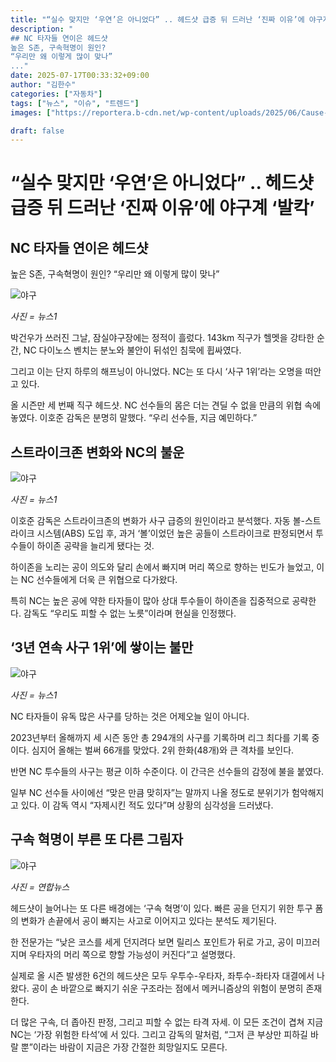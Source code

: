 ```yaml
---
title: "“실수 맞지만 ‘우연’은 아니었다” .. 헤드샷 급증 뒤 드러난 ‘진짜 이유’에 야구계 ‘발칵’"
description: "
## NC 타자들 연이은 헤드샷
높은 S존, 구속혁명이 원인?
“우리만 왜 이렇게 많이 맞나”
..."
date: 2025-07-17T00:33:32+09:00
author: "김한수"
categories: ["자동차"]
tags: ["뉴스", "이슈", "트렌드"]
images: ["https://reportera.b-cdn.net/wp-content/uploads/2025/06/Cause-of-baseball-hit-by-pitch-1024x576.jpg"]

draft: false
---
```


# “실수 맞지만 ‘우연’은 아니었다” .. 헤드샷 급증 뒤 드러난 ‘진짜 이유’에 야구계 ‘발칵’


## NC 타자들 연이은 헤드샷
높은 S존, 구속혁명이 원인?
“우리만 왜 이렇게 많이 맞나”


![야구](https://reportera.b-cdn.net/wp-content/uploads/2025/06/Cause-of-baseball-hit-by-pitch-1024x576.jpg)

*사진 = 뉴스1*

박건우가 쓰러진 그날, 잠실야구장에는 정적이 흘렀다. 143km 직구가 헬멧을 강타한 순간, NC 다이노스 벤치는 분노와 불안이 뒤섞인 침묵에 휩싸였다.

그리고 이는 단지 하루의 해프닝이 아니었다. NC는 또 다시 ‘사구 1위’라는 오명을 떠안고 있다.

올 시즌만 세 번째 직구 헤드샷. NC 선수들의 몸은 더는 견딜 수 없을 만큼의 위협 속에 놓였다. 이호준 감독은 분명히 말했다. “우리 선수들, 지금 예민하다.”


## 스트라이크존 변화와 NC의 불운


![야구](https://reportera.b-cdn.net/wp-content/uploads/2025/06/박건우-헤드샷-2-1024x712.jpg)

*사진 = 뉴스1*

이호준 감독은 스트라이크존의 변화가 사구 급증의 원인이라고 분석했다. 자동 볼-스트라이크 시스템(ABS) 도입 후, 과거 ‘볼’이었던 높은 공들이 스트라이크로 판정되면서 투수들이 하이존 공략을 늘리게 됐다는 것.

하이존을 노리는 공이 의도와 달리 손에서 빠지며 머리 쪽으로 향하는 빈도가 늘었고, 이는 NC 선수들에게 더욱 큰 위협으로 다가왔다.

특히 NC는 높은 공에 약한 타자들이 많아 상대 투수들이 하이존을 집중적으로 공략한다. 감독도 “우리도 피할 수 없는 노릇”이라며 현실을 인정했다.


## ‘3년 연속 사구 1위’에 쌓이는 불만


![야구](https://reportera.b-cdn.net/wp-content/uploads/2025/06/박건우-3-1024x703.jpg)

*사진 = 뉴스1*

NC 타자들이 유독 많은 사구를 당하는 것은 어제오늘 일이 아니다.

2023년부터 올해까지 세 시즌 동안 총 294개의 사구를 기록하며 리그 최다를 기록 중이다. 심지어 올해는 벌써 66개를 맞았다. 2위 한화(48개)와 큰 격차를 보인다.

반면 NC 투수들의 사구는 평균 이하 수준이다. 이 간극은 선수들의 감정에 불을 붙였다.

일부 NC 선수들 사이에선 “맞은 만큼 맞히자”는 말까지 나올 정도로 분위기가 험악해지고 있다. 이 감독 역시 “자제시킨 적도 있다”며 상황의 심각성을 드러냈다.


## 구속 혁명이 부른 또 다른 그림자


![야구](https://reportera.b-cdn.net/wp-content/uploads/2025/06/야구-4-1024x754.jpg)

*사진 = 연합뉴스*

헤드샷이 늘어나는 또 다른 배경에는 ‘구속 혁명’이 있다. 빠른 공을 던지기 위한 투구 폼의 변화가 손끝에서 공이 빠지는 사고로 이어지고 있다는 분석도 제기된다.

한 전문가는 “낮은 코스를 세게 던지려다 보면 릴리스 포인트가 뒤로 가고, 공이 미끄러지며 우타자의 머리 쪽으로 향할 가능성이 커진다”고 설명했다.

실제로 올 시즌 발생한 6건의 헤드샷은 모두 우투수-우타자, 좌투수-좌타자 대결에서 나왔다. 공이 손 바깥으로 빠지기 쉬운 구조라는 점에서 메커니즘상의 위험이 분명히 존재한다.

더 많은 구속, 더 좁아진 판정, 그리고 피할 수 없는 타격 자세. 이 모든 조건이 겹쳐 지금 NC는 ‘가장 위험한 타석’에 서 있다. 그리고 감독의 말처럼, “그저 큰 부상만 피하길 바랄 뿐”이라는 바람이 지금은 가장 간절한 희망일지도 모른다.
